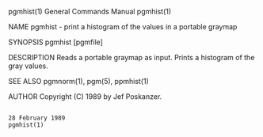 pgmhist(1)                                                                               General Commands Manual                                                                               pgmhist(1)

NAME
       pgmhist - print a histogram of the values in a portable graymap

SYNOPSIS
       pgmhist [pgmfile]

DESCRIPTION
       Reads a portable graymap as input.  Prints a histogram of the gray values.

SEE ALSO
       pgmnorm(1), pgm(5), ppmhist(1)

AUTHOR
       Copyright (C) 1989 by Jef Poskanzer.

                                                                                             28 February 1989                                                                                  pgmhist(1)
